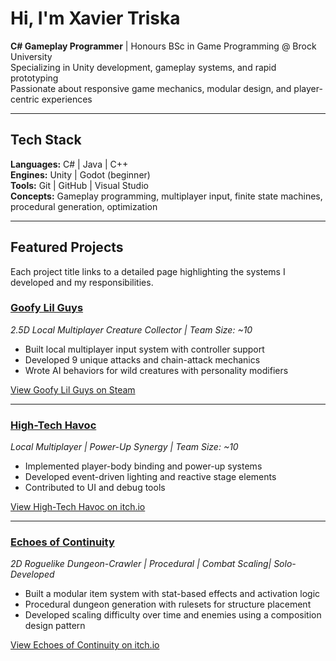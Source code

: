 # Hi, I'm Xavier Triska

**C# Gameplay Programmer** | Honours BSc in Game Programming @ Brock University  
Specializing in Unity development, gameplay systems, and rapid prototyping  
Passionate about responsive game mechanics, modular design, and player-centric experiences

---

## Tech Stack
**Languages:** C# | Java | C++  
**Engines:** Unity | Godot (beginner)  
**Tools:** Git | GitHub | Visual Studio  
**Concepts:** Gameplay programming, multiplayer input, finite state machines, procedural generation, optimization

---

## Featured Projects

Each project title links to a detailed page highlighting the systems I developed and my responsibilities.

### [Goofy Lil Guys](https://romankolachnik.github.io/My-Portfolio/Assets/Pages/goofy-lil-guys.html)
*2.5D Local Multiplayer Creature Collector | Team Size: ~10*

- Built local multiplayer input system with controller support
- Developed 9 unique attacks and chain-attack mechanics
- Wrote AI behaviors for wild creatures with personality modifiers

[View Goofy Lil Guys on Steam](https://store.steampowered.com/app/3565690/Goofy_Lil_Guys/)

---

### [High-Tech Havoc](https://romankolachnik.github.io/My-Portfolio/Assets/Pages/high-tech-havoc.html)
*Local Multiplayer | Power-Up Synergy | Team Size: ~10*

- Implemented player-body binding and power-up systems
- Developed event-driven lighting and reactive stage elements
- Contributed to UI and debug tools

[View High-Tech Havoc on itch.io](https://nthedev.itch.io/high-tech-havoc)

---

### [Echoes of Continuity](https://romankolachnik.github.io/My-Portfolio/Assets/Pages/echoes-of-continuity.html)
*2D Roguelike Dungeon-Crawler | Procedural | Combat Scaling| Solo-Developed*

- Built a modular item system with stat-based effects and activation logic
- Procedural dungeon generation with rulesets for structure placement
- Developed scaling difficulty over time and enemies using a composition design pattern

[View Echoes of Continuity on itch.io](https://romanxrt.itch.io/echoes-of-continuity)
